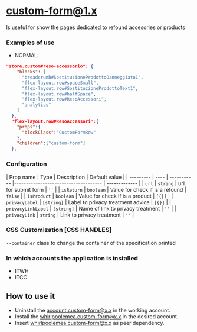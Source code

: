# custom-form@1.x

Is useful for show the pages dedicated to refound accesories or products

### Examples of use

- NORMAL: 
```json
"store.custom#reso-accessorio": {
    "blocks": [
      "breadcrumb#SostituzioneProdottoDanneggiato1",
      "flex-layout.row#spaceSmall",
      "flex-layout.row#SostituzioneProdottoText1",
      "flex-layout.row#halfSpace",
      "flex-layout.row#ResoAccessori",
      "analytics"
    ]
  },
  "flex-layout.row#ResoAccessori":{
    "props":{
      "blockClass":"CustomFormRow"
    },
    "children":["custom-form"]
  },
```
### Configuration

| Prop name | Type | Description | Default value |
| --------- | ---- | ----------- |-------------------------------------  | ------------- |
| `url`                      | `string`   | url for submit form                                | `''`          |
| `isReturn`                 | `boolean`  | Value for check if is a refound                    | `false`       |
| `isProduct`                | `boolean`  | Value for check if is a product                    | `[{}]`        |
| `privacyLabel`             | `[string]` | Label to privacy treatment advice                  | `[{}]`        |
| `privacyLinkLabel`         | `[string]` | Name of link to privacy treatment                  | `''`          |
| `privacyLink`              | `string`   | Link to privacy treatment                          | `''`          |


### CSS Customization [CSS HANDLES]

```--container``` class to change the container of the specification printed


### In which accounts the application is installed

- ITWH
- ITCC


## How to use it

- Uninstall the account.custom-form@x.x in the working account.
- Install the whirlpoolemea.custom-form@x.x in the desired account.
- Insert whirlpoolemea.custom-form@x.x as peer dependency.

